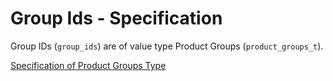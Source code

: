 # Group Ids - Specification

Group IDs (`group_ids`) are of value type Product Groups (`product_groups_t`).

[Specification of Product Groups Type](../../../../types/product_groups-spec.en.md)
